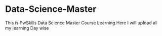 # Data-Science-Master
This is PwSkills Data Science Master Course Learning.Here I will upload all my learning Day wise  
